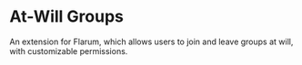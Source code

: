 # At-Will Groups

An extension for Flarum, which allows users to join and leave groups at will, with customizable permissions.
